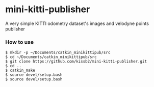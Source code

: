 # mini-kitti-publisher
A very simple KITTI odometry dataset's images and velodyne points publisher 

### How to use
```
$ mkdir -p ~/Documents/catkin_minikittipub/src
$ cd ~/Documents/catkin_minikittipub/src
$ git clone https://github.com/kissb2/mini-kitti-publisher.git
$ cd ..
$ catkin_make
$ source devel/setup.bash
$ source devel/setup.bash

```
